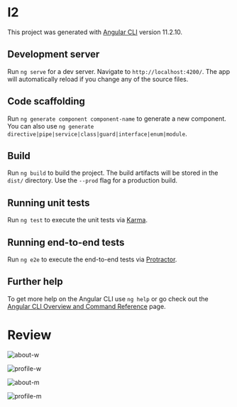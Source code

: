 # I2

This project was generated with [Angular CLI](https://github.com/angular/angular-cli) version 11.2.10.

## Development server

Run `ng serve` for a dev server. Navigate to `http://localhost:4200/`. The app will automatically reload if you change any of the source files.

## Code scaffolding

Run `ng generate component component-name` to generate a new component. You can also use `ng generate directive|pipe|service|class|guard|interface|enum|module`.

## Build

Run `ng build` to build the project. The build artifacts will be stored in the `dist/` directory. Use the `--prod` flag for a production build.

## Running unit tests

Run `ng test` to execute the unit tests via [Karma](https://karma-runner.github.io).

## Running end-to-end tests

Run `ng e2e` to execute the end-to-end tests via [Protractor](http://www.protractortest.org/).

## Further help

To get more help on the Angular CLI use `ng help` or go check out the [Angular CLI Overview and Command Reference](https://angular.io/cli) page.

# Review

![about-w](https://user-images.githubusercontent.com/44130582/116125322-8abd7a00-a6ef-11eb-97ad-37f9767a4170.png)

![profile-w](https://user-images.githubusercontent.com/44130582/116125335-8db86a80-a6ef-11eb-96a9-8ddc752706dd.png)

![about-m](https://user-images.githubusercontent.com/44130582/116125331-8c873d80-a6ef-11eb-9125-3844b71bf5a1.png)

![profile-m](https://user-images.githubusercontent.com/44130582/116125333-8d1fd400-a6ef-11eb-8b45-0d05eca0c63e.png)
